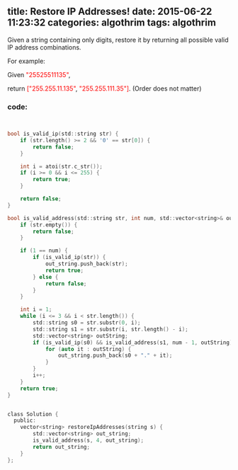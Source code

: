 title:  Restore IP Addresses!
date:   2015-06-22 11:23:32
categories: algothrim
tags: algothrim
---


Given a string containing only digits, restore it by returning all possible valid IP address combinations.


For example:

Given <font color=red>"25525511135"</font>,


return <font color=red>["255.255.11.135"</font>, <font color=red>"255.255.111.35"]</font>. (Order does not matter) 


### code:

``` c


bool is_valid_ip(std::string str) {
    if (str.length() >= 2 && '0' == str[0]) {
        return false;
    }

    int i = atoi(str.c_str());
    if (i >= 0 && i <= 255) {
        return true;
    }

    return false;
}

bool is_valid_address(std::string str, int num, std::vector<string>& out_string) {
    if (str.empty()) {
        return false;
    }

    if (1 == num) {
        if (is_valid_ip(str)) {
            out_string.push_back(str);
            return true;
        } else {
            return false;
        }
    }

    int i = 1;
    while (i <= 3 && i < str.length()) {
        std::string s0 = str.substr(0, i);
        std::string s1 = str.substr(i, str.length() - i);
        std::vector<string> outString;
        if (is_valid_ip(s0) && is_valid_address(s1, num - 1, outString)) {
            for (auto it : outString) {
                out_string.push_back(s0 + "." + it);
            }
        }
        i++;
    }
    return true;
}


class Solution {
  public:
    vector<string> restoreIpAddresses(string s) {
        std::vector<string> out_string;
        is_valid_address(s, 4, out_string);
        return out_string;
    }
};


```